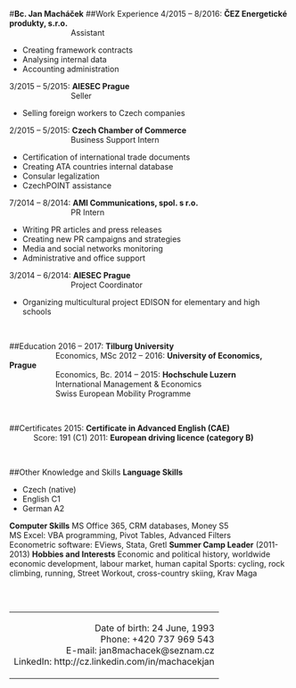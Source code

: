 #<strong>Bc. Jan Mach&aacute;ček</strong>
##Work Experience
4/2015 &ndash; 8/2016: <strong>ČEZ Energetick&eacute; produkty, s.r.o.</strong><br />
&nbsp; &nbsp; &nbsp; &nbsp; &nbsp; &nbsp; &nbsp; &nbsp; &nbsp; &nbsp; &nbsp; &nbsp; &nbsp; &nbsp; Assistant
<ul>
<li>Creating framework contracts</li>
<li>Analysing internal data</li>
<li>Accounting administration</li>
</ul>
3/2015 &ndash; 5/2015: <strong>AIESEC Prague</strong><br />
&nbsp; &nbsp; &nbsp; &nbsp; &nbsp; &nbsp; &nbsp; &nbsp; &nbsp; &nbsp; &nbsp; &nbsp; &nbsp; &nbsp; Seller
<ul>
<li>Selling foreign workers to Czech companies</li>
</ul>
2/2015 &ndash; 5/2015: <strong>Czech Chamber of Commerce</strong><br />
&nbsp; &nbsp; &nbsp; &nbsp; &nbsp; &nbsp; &nbsp; &nbsp; &nbsp; &nbsp; &nbsp; &nbsp; &nbsp; &nbsp; Business Support Intern
<ul>
<li>Certification of international trade documents</li>
<li>Creating ATA countries internal database</li>
<li>Consular legalization</li>
<li>CzechPOINT assistance</li>
</ul>
7/2014 &ndash; 8/2014: <strong>AMI Communications, spol. s r.o.</strong><br />
&nbsp; &nbsp; &nbsp; &nbsp; &nbsp; &nbsp; &nbsp; &nbsp; &nbsp; &nbsp; &nbsp; &nbsp; &nbsp; &nbsp; PR Intern
<ul>
<li>Writing PR articles and press releases</li>
<li>Creating new PR campaigns and strategies</li>
<li>Media and social networks monitoring</li>
<li>Administrative and office support</li>
</ul>
3/2014 &ndash; 6/2014: <strong>AIESEC Prague</strong><br />
&nbsp; &nbsp; &nbsp; &nbsp; &nbsp; &nbsp; &nbsp; &nbsp; &nbsp; &nbsp; &nbsp; &nbsp; &nbsp; &nbsp; Project Coordinator
<ul>
<li>Organizing multicultural project EDISON for elementary and high schools</li>
</ul>
<p>&nbsp;</p>
##Education
2016 &ndash; 2017: <strong>Tilburg University</strong><br />
&nbsp; &nbsp; &nbsp; &nbsp; &nbsp; &nbsp; &nbsp; &nbsp; &nbsp; &nbsp; &nbsp;Economics, MSc
2012 &ndash; 2016: <strong>University of Economics, Prague</strong><br />
&nbsp; &nbsp; &nbsp; &nbsp; &nbsp; &nbsp; &nbsp; &nbsp; &nbsp; &nbsp; &nbsp;Economics, Bc.
2014 &ndash; 2015: <strong>Hochschule Luzern</strong><br />
&nbsp; &nbsp; &nbsp; &nbsp; &nbsp; &nbsp; &nbsp; &nbsp; &nbsp; &nbsp; &nbsp;International Management &amp; Economics<br />
&nbsp; &nbsp; &nbsp; &nbsp; &nbsp; &nbsp; &nbsp; &nbsp; &nbsp; &nbsp; &nbsp;Swiss European Mobility Programme
<p>&nbsp;</p>
##Certificates
2015: <strong>Certificate in Advanced English&nbsp;(CAE)</strong><br />
&nbsp; &nbsp; &nbsp; &nbsp; &nbsp; &nbsp;Score: 191 (C1)
2011: <strong>European driving licence (category B)</strong>
<p>&nbsp;</p>
##Other Knowledge and Skills
<strong>Language Skills</strong>
<ul>
<li>Czech (native)</li>
<li>English C1</li>
<li>German A2</li>
</ul>
<strong>Computer Skills</strong>
MS Office 365, CRM databases, Money S5<br />
MS Excel: VBA programming, Pivot Tables, Advanced Filters<br />
Econometric software: EViews, Stata, Gretl
<strong>Summer Camp Leader</strong> (2011-2013)
<strong>Hobbies and Interests</strong>
Economic and political history, worldwide economic development, labour market, human capital
Sports: cycling, rock climbing, running, Street Workout, cross-country skiing, Krav Maga
<p>&nbsp;</p>
<table align="right" cellpadding="0" cellspacing="0" hspace="0" vspace="0">
	<tbody>
		<tr>
			<td align="right">
				<p style="text-align: right;">Date of birth: 24 June, 1993<br />
				Phone: +420&nbsp;737&nbsp;969&nbsp;543<br />
				E-mail: jan8machacek@seznam.cz<br />
				LinkedIn: http://cz.linkedin.com/in/machacekjan</p>
			</td>
		</tr>
	</tbody>
</table>
<div style="clear:both;"></div>
